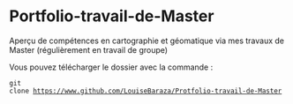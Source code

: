 # Portfolio-travail-de-Master
Aperçu de compétences en cartographie et géomatique via mes travaux de Master (régulièrement en travail de groupe)

Vous pouvez télécharger le dossier avec la commande : <pre><code>git clone https://www.github.com/LouiseBaraza/Protfolio-travail-de-Master</code></pre>
